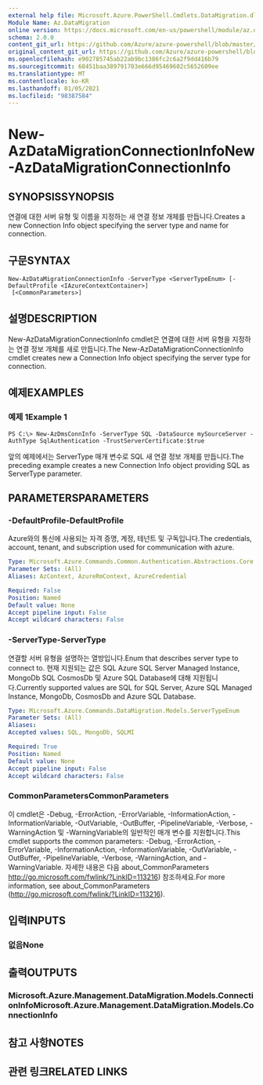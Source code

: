 ```yaml
---
external help file: Microsoft.Azure.PowerShell.Cmdlets.DataMigration.dll-Help.xml
Module Name: Az.DataMigration
online version: https://docs.microsoft.com/en-us/powershell/module/az.datamigration/New-AzDataMigrationConnectionInfo
schema: 2.0.0
content_git_url: https://github.com/Azure/azure-powershell/blob/master/src/DataMigration/DataMigration/help/New-AzDataMigrationConnectionInfo.md
original_content_git_url: https://github.com/Azure/azure-powershell/blob/master/src/DataMigration/DataMigration/help/New-AzDataMigrationConnectionInfo.md
ms.openlocfilehash: e902785745ab22ab9bc1386fc2c6a2f9dd416b79
ms.sourcegitcommit: 68451baa389791703e666d95469602c5652609ee
ms.translationtype: MT
ms.contentlocale: ko-KR
ms.lasthandoff: 01/05/2021
ms.locfileid: "98387584"
---
```

# <span data-ttu-id="644e6-101">New-AzDataMigrationConnectionInfo</span><span class="sxs-lookup"><span data-stu-id="644e6-101">New-AzDataMigrationConnectionInfo</span></span>

## <span data-ttu-id="644e6-102">SYNOPSIS</span><span class="sxs-lookup"><span data-stu-id="644e6-102">SYNOPSIS</span></span>
<span data-ttu-id="644e6-103">연결에 대한 서버 유형 및 이름을 지정하는 새 연결 정보 개체를 만듭니다.</span><span class="sxs-lookup"><span data-stu-id="644e6-103">Creates a new Connection Info object specifying the server type and name for connection.</span></span>

## <span data-ttu-id="644e6-104">구문</span><span class="sxs-lookup"><span data-stu-id="644e6-104">SYNTAX</span></span>

```
New-AzDataMigrationConnectionInfo -ServerType <ServerTypeEnum> [-DefaultProfile <IAzureContextContainer>]
 [<CommonParameters>]
```

## <span data-ttu-id="644e6-105">설명</span><span class="sxs-lookup"><span data-stu-id="644e6-105">DESCRIPTION</span></span>
<span data-ttu-id="644e6-106">New-AzDataMigrationConnectionInfo cmdlet은 연결에 대한 서버 유형을 지정하는 연결 정보 개체를 새로 만듭니다.</span><span class="sxs-lookup"><span data-stu-id="644e6-106">The New-AzDataMigrationConnectionInfo cmdlet creates new a Connection Info object specifying the server type for connection.</span></span> 

## <span data-ttu-id="644e6-107">예제</span><span class="sxs-lookup"><span data-stu-id="644e6-107">EXAMPLES</span></span>

### <span data-ttu-id="644e6-108">예제 1</span><span class="sxs-lookup"><span data-stu-id="644e6-108">Example 1</span></span>
```
PS C:\> New-AzDmsConnInfo -ServerType SQL -DataSource mySourceServer -AuthType SqlAuthentication -TrustServerCertificate:$true
```

<span data-ttu-id="644e6-109">앞의 예제에서는 ServerType 매개 변수로 SQL 새 연결 정보 개체를 만듭니다.</span><span class="sxs-lookup"><span data-stu-id="644e6-109">The preceding example creates a new Connection Info object providing SQL as ServerType parameter.</span></span>

## <span data-ttu-id="644e6-110">PARAMETERS</span><span class="sxs-lookup"><span data-stu-id="644e6-110">PARAMETERS</span></span>

### <span data-ttu-id="644e6-111">-DefaultProfile</span><span class="sxs-lookup"><span data-stu-id="644e6-111">-DefaultProfile</span></span>
<span data-ttu-id="644e6-112">Azure와의 통신에 사용되는 자격 증명, 계정, 테넌트 및 구독입니다.</span><span class="sxs-lookup"><span data-stu-id="644e6-112">The credentials, account, tenant, and subscription used for communication with azure.</span></span>

```yaml
Type: Microsoft.Azure.Commands.Common.Authentication.Abstractions.Core.IAzureContextContainer
Parameter Sets: (All)
Aliases: AzContext, AzureRmContext, AzureCredential

Required: False
Position: Named
Default value: None
Accept pipeline input: False
Accept wildcard characters: False
```

### <span data-ttu-id="644e6-113">-ServerType</span><span class="sxs-lookup"><span data-stu-id="644e6-113">-ServerType</span></span>
<span data-ttu-id="644e6-114">연결할 서버 유형을 설명하는 열방입니다.</span><span class="sxs-lookup"><span data-stu-id="644e6-114">Enum that describes server type to connect to.</span></span> <span data-ttu-id="644e6-115">현재 지원되는 값은 SQL Azure SQL Server Managed Instance, MongoDb SQL CosmosDb 및 Azure SQL Database에 대해 지원됩니다.</span><span class="sxs-lookup"><span data-stu-id="644e6-115">Currently supported values are SQL for SQL Server, Azure SQL Managed Instance, MongoDb, CosmosDb and Azure SQL Database.</span></span> 

```yaml
Type: Microsoft.Azure.Commands.DataMigration.Models.ServerTypeEnum
Parameter Sets: (All)
Aliases:
Accepted values: SQL, MongoDb, SQLMI

Required: True
Position: Named
Default value: None
Accept pipeline input: False
Accept wildcard characters: False
```

### <span data-ttu-id="644e6-116">CommonParameters</span><span class="sxs-lookup"><span data-stu-id="644e6-116">CommonParameters</span></span>
<span data-ttu-id="644e6-117">이 cmdlet은 -Debug, -ErrorAction, -ErrorVariable, -InformationAction, -InformationVariable, -OutVariable, -OutBuffer, -PipelineVariable, -Verbose, -WarningAction 및 -WarningVariable의 일반적인 매개 변수를 지원합니다.</span><span class="sxs-lookup"><span data-stu-id="644e6-117">This cmdlet supports the common parameters: -Debug, -ErrorAction, -ErrorVariable, -InformationAction, -InformationVariable, -OutVariable, -OutBuffer, -PipelineVariable, -Verbose, -WarningAction, and -WarningVariable.</span></span> <span data-ttu-id="644e6-118">자세한 내용은 다음 about_CommonParameters http://go.microsoft.com/fwlink/?LinkID=113216) 참조하세요.</span><span class="sxs-lookup"><span data-stu-id="644e6-118">For more information, see about_CommonParameters (http://go.microsoft.com/fwlink/?LinkID=113216).</span></span>

## <span data-ttu-id="644e6-119">입력</span><span class="sxs-lookup"><span data-stu-id="644e6-119">INPUTS</span></span>

### <span data-ttu-id="644e6-120">없음</span><span class="sxs-lookup"><span data-stu-id="644e6-120">None</span></span>

## <span data-ttu-id="644e6-121">출력</span><span class="sxs-lookup"><span data-stu-id="644e6-121">OUTPUTS</span></span>

### <span data-ttu-id="644e6-122">Microsoft.Azure.Management.DataMigration.Models.ConnectionInfo</span><span class="sxs-lookup"><span data-stu-id="644e6-122">Microsoft.Azure.Management.DataMigration.Models.ConnectionInfo</span></span>

## <span data-ttu-id="644e6-123">참고 사항</span><span class="sxs-lookup"><span data-stu-id="644e6-123">NOTES</span></span>

## <span data-ttu-id="644e6-124">관련 링크</span><span class="sxs-lookup"><span data-stu-id="644e6-124">RELATED LINKS</span></span>

